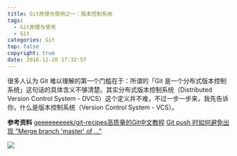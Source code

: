 ```yaml
---
title: Git原理与使用之一：版本控制系统
tags:
  - Git原理与使用
  - Git
categories: Git
top: false
copyright: true
date: 2016-12-20 17:32:57
---
```

很多人认为 Git 难以理解的第一个门槛在于：所谓的「Git 是一个分布式版本控制系统」这句话的具体含义不够清楚。其实分布式版本控制系统（Distributed Version Control System - DVCS）这个定义并不难，不过一步一步来，我先告诉你，什么是版本控制系统（Version Control System - VCS）。

<!--more-->

**参考资料**
[geeeeeeeeek/git-recipes高质量的Git中文教程](https://github.com/geeeeeeeeek/git-recipes)
[Git push 时如何避免出现 "Merge branch 'master' of ..."](http://www.cnblogs.com/Sinte-Beuve/p/9195018.html)

![](http://oankigr4l.bkt.clouddn.com/wexin.png)